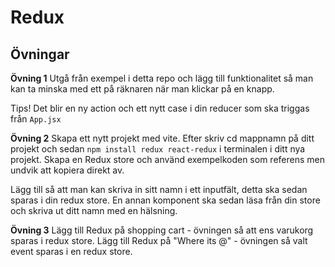 # Redux

## Övningar

**Övning 1**
Utgå från exempel i detta repo och lägg till funktionalitet så man kan ta minska med ett på räknaren när man klickar på en knapp.

Tips! Det blir en ny action och ett nytt case i din reducer som ska triggas från `App.jsx`

**Övning 2**
Skapa ett nytt projekt med vite. Efter skriv cd mappnamn på ditt projekt och sedan `npm install redux react-redux` i terminalen i ditt nya projekt. Skapa en Redux store och använd exempelkoden som referens men undvik att kopiera direkt av. 

Lägg till så att man kan skriva in sitt namn i ett inputfält, detta ska sedan sparas i din redux store. En annan komponent ska sedan läsa från din store och skriva ut ditt namn med en hälsning.

**Övning 3**
Lägg till Redux på shopping cart - övningen så att ens varukorg sparas i redux store. Lägg till Redux på "Where its @" - övningen så valt event sparas i en redux store.